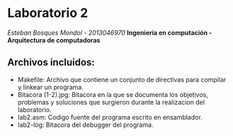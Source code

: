 # Laboratorio 2 #

*Esteban Bosques Mondol - 2013046970*
**Ingenieria en computación - Arquitectura de computadoras**

## Archivos incluidos: ##

 * Makefile: Archivo que contiene un conjunto de directivas para compilar y linkear un programa.
 * Bitacora (1-2).jpg: Bitacora en la que se documenta los objetivos, problemas y soluciones que surgieron durante la realizacion del laboratorio.
 * lab2.asm: Codigo fuente del programa escrito en ensamblador.
 * lab2-log: Bitacora del debugger del programa.
